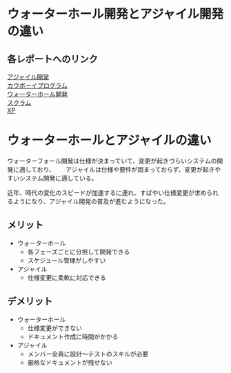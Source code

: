 # ウォーターホール開発とアジャイル開発の違い
## 各レポートへのリンク
[アジャイル開発]()  
[カウボーイプログラム]()  
[ウォーターホール開発](waterfall.md)  
[スクラム]()  
[XP]()  

# ウォーターホールとアジャイルの違い
ウォーターフォール開発は仕様が決まっていて、変更が起きづらいシステムの開発に適しており、　　
アジャイルは仕様や要件が固まっておらず、変更が起きやすいシステム開発に適している。  
  
近年、時代の変化のスピードが加速するに連れ、すばやい仕様変更が求められるようになり、アジャイル開発の普及が進むようになった。

## メリット
- ウォーターホール
  - 各フェーズごとに分担して開発できる
  - スケジュール管理がしやすい
- アジャイル
  - 仕様変更に柔軟に対応できる
## デメリット
- ウォーターホール
  - 仕様変更ができない
  - ドキュメント作成に時間がかかる
- アジャイル
  - メンバー全員に設計～テストのスキルが必要
  - 厳格なドキュメントが残せない

